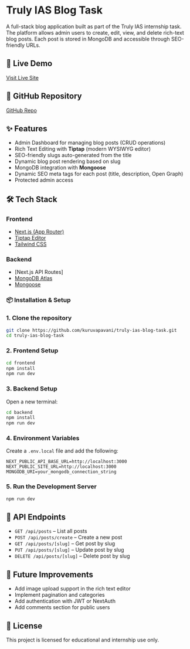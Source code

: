 
# Truly IAS Blog Task

A full-stack blog application built as part of the Truly IAS internship task. The platform allows admin users to create, edit, view, and delete rich-text blog posts. Each post is stored in MongoDB and accessible through SEO-friendly URLs.

## 🔗 Live Demo

[Visit Live Site](https://truly-ias-blog-task.vercel.app/)

## 📁 GitHub Repository

[GitHub Repo](https://github.com/kuruvapavani/truly-ias-blog-task)

## ✨ Features

- Admin Dashboard for managing blog posts (CRUD operations)
- Rich Text Editing with **Tiptap** (modern WYSIWYG editor)
- SEO-friendly slugs auto-generated from the title
- Dynamic blog post rendering based on slug
- MongoDB integration with **Mongoose**
- Dynamic SEO meta tags for each post (title, description, Open Graph)
- Protected admin access

## 🛠️ Tech Stack

### Frontend

- [Next.js (App Router)](https://nextjs.org/)
- [Tiptap Editor](https://tiptap.dev/)
- [Tailwind CSS](https://tailwindcss.com/)

### Backend

- [Next.js API Routes]
- [MongoDB Atlas](https://www.mongodb.com/cloud/atlas)
- [Mongoose](https://mongoosejs.com/)



### 📦 Installation & Setup

### 1. **Clone the repository**

   ```bash
   git clone https://github.com/kuruvapavani/truly-ias-blog-task.git
   cd truly-ias-blog-task
   ```

### 2. **Frontend Setup**

   ```bash
   cd frontend
   npm install
   npm run dev
   ```

### 3. **Backend Setup**
   Open a new terminal:

   ```bash
   cd backend
   npm install
   npm run dev
   ```

### 4. Environment Variables

Create a `.env.local` file and add the following:

```
NEXT_PUBLIC_API_BASE_URL=http://localhost:3000
NEXT_PUBLIC_SITE_URL=http://localhost:3000
MONGODB_URI=your_mongodb_connection_string
```

### 5. Run the Development Server

```bash
npm run dev
```

## 🧪 API Endpoints

* `GET /api/posts` – List all posts
* `POST /api/posts/create` – Create a new post
* `GET /api/posts/[slug]` – Get post by slug
* `PUT /api/posts/[slug]` – Update post by slug
* `DELETE /api/posts/[slug]` – Delete post by slug

## 🧠 Future Improvements

* Add image upload support in the rich text editor
* Implement pagination and categories
* Add authentication with JWT or NextAuth
* Add comments section for public users

## 📄 License

This project is licensed for educational and internship use only.

```
